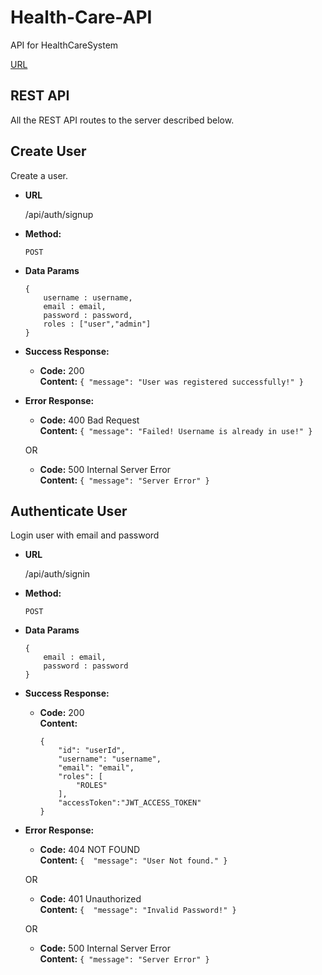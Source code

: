 # Health-Care-API
API for HealthCareSystem

[URL](https://health-care-api.vercel.app/)
## REST API

All the REST API routes to the server described below.

**Create User**
---
  Create a user.

* **URL**

  /api/auth/signup

* **Method:**

  `POST`

* **Data Params**

  ```
  {
      username : username,
      email : email,
      password : password,
      roles : ["user","admin"]
  }
  ```

* **Success Response:**

  * **Code:** 200 <br />
    **Content:** `{ "message": "User was registered successfully!" }`
 
* **Error Response:**

  * **Code:** 400 Bad Request <br />
    **Content:** `{ "message": "Failed! Username is already in use!" }`

  OR

  * **Code:** 500 Internal Server Error <br />
    **Content:** `{ "message": "Server Error" }`
   

**Authenticate User**
---
  Login user with email and password

* **URL**

  /api/auth/signin

* **Method:**

  `POST`

* **Data Params**

  ```
  {
      email : email,
      password : password
  }
  ```

* **Success Response:**

  * **Code:** 200 <br />
    **Content:** 
    ```
    {
        "id": "userId",
        "username": "username",
        "email": "email",
        "roles": [
            "ROLES"
        ],
        "accessToken":"JWT_ACCESS_TOKEN"
    }
    ```
 
* **Error Response:**

  * **Code:** 404 NOT FOUND <br />
    **Content:** `{  "message": "User Not found." }`
    
  OR
  * **Code:** 401 Unauthorized <br />
    **Content:** `{  "message": "Invalid Password!" }`

  OR

  * **Code:** 500 Internal Server Error <br />
    **Content:** `{ "message": "Server Error" }`
